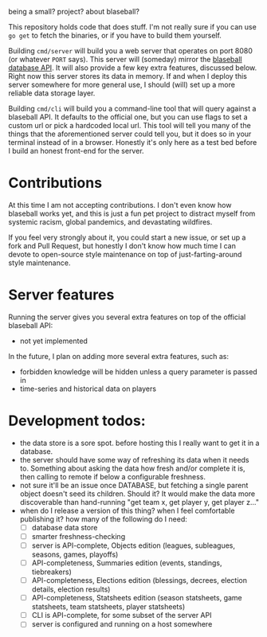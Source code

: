 being a small? project? about blaseball?

This repository holds code that does stuff. I'm not really sure if you can use
`go get` to fetch the binaries, or if you have to build them yourself.

Building `cmd/server` will build you a web server that operates on port 8080
(or whatever `PORT` says). This server will (someday) mirror the
[blaseball database API](https://github.com/Society-for-Internet-Blaseball-Research/blaseball-api-spec). It will also
provide a few key extra features, discussed below. Right now this server stores
its data in memory. If and when I deploy this server somewhere for more general
use, I should (will) set up a more reliable data storage layer.

Building `cmd/cli` will build you a command-line tool that will query against
a blaseball API. It defaults to the official one, but you can use flags to set
a custom url or pick a hardcoded local url. This tool will tell you many of
the things that the aforementioned server could tell you, but it does so in
your terminal instead of in a browser. Honestly it's only here as a test bed
before I build an honest front-end for the server.

# Contributions

At this time I am not accepting contributions. I don't even know how blaseball
works yet, and this is just a fun pet project to distract myself from systemic
racism, global pandemics, and devastating wildfires.

If you feel very strongly about it, you could start a new issue, or set up a
fork and Pull Request, but honestly I don't know how much time I can devote to
open-source style maintenance on top of just-farting-around style maintenance.

# Server features

Running the server gives you several extra features on top of the official
blaseball API:

- not yet implemented

In the future, I plan on adding more several extra features, such as:

- forbidden knowledge will be hidden unless a query parameter is passed in
- time-series and historical data on players

# Development todos:

- the data store is a sore spot. before hosting this I really want to get it in a database.
- the server should have some way of refreshing its data when it needs to. Something about asking the data how fresh and/or complete it is, then calling to remote if below a configurable freshness.
- not sure it'll be an issue once DATABASE, but fetching a single parent object doesn't seed its children. Should it? It would make the data more discoverable than hand-running "get team x, get player y, get player z..."
- when do I release a version of this thing? when I feel comfortable publishing it? how many of the following do I need:
    - [ ] database data store
    - [ ] smarter freshness-checking
    - [ ] server is API-complete, Objects edition (leagues, subleagues, seasons, games, playoffs)
    - [ ] API-completeness, Summaries edition (events, standings, tiebreakers)
    - [ ] API-completeness, Elections edition (blessings, decrees, election details, election results)
    - [ ] API-completeness, Statsheets edition (season statsheets, game statsheets, team statsheets, player statsheets)
    - [ ] CLI is API-complete, for some subset of the server API
    - [ ] server is configured and running on a host somewhere